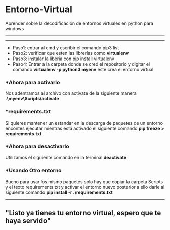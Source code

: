 # Entorno-Virtual
Aprender sobre la decodificación de entornos virtuales en python para windows

****
****
- Paso1: entrar al cmd y escribir el comando pip3 list 
- Paso2: verificar que esten las librerías como **virtualenv** 
- Paso3: instalar la libería con pip install virtualenv 
- Paso4: Entrar a la carpeta donde se creó el repositorio y digitar el comando **virtualenv -p python3 myenv** este crea el entorno virtual 



### *Ahora para activarlo 
Nos adentramos al archivo con activate de la siguiente manera 
**.\myenv\Scripts\activate**

### *requirements.txt 
Si quieres mantener un estandar en la descarga de paquetes de un entorno encontes ejecutar mientras está activado el siguiente comando 
**pip freeze > requirements.txt**

### *Ahora para desactivarlo
Utilizamos el siguiente comando en la terminal 
**deactivate** 

### *Usando Otro entorno
Bueno para usar los mismo paquetes solo hay que copiar la carpeta Scripts y el texto requirements.txt y activar el entorno nuevo posterior a ello darle al siguiente comando 
**pip install -r .\requirements.txt**

------
**"Listo ya tienes tu entorno virtual, espero que te haya servido"**
---

